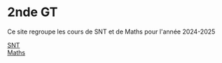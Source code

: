# 2nde GT 

Ce site regroupe les cours de SNT et de Maths pour l'année 2024-2025

[SNT](./SNT.md)  
[Maths](./Maths.md)

